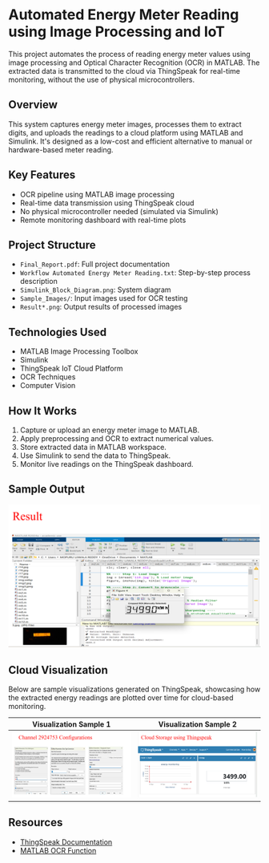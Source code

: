 # Automated Energy Meter Reading using Image Processing and IoT

This project automates the process of reading energy meter values using image processing and Optical Character Recognition (OCR) in MATLAB. The extracted data is transmitted to the cloud via ThingSpeak for real-time monitoring, without the use of physical microcontrollers.

##  Overview

This system captures energy meter images, processes them to extract digits, and uploads the readings to a cloud platform using MATLAB and Simulink. It's designed as a low-cost and efficient alternative to manual or hardware-based meter reading.

##  Key Features

- OCR pipeline using MATLAB image processing
- Real-time data transmission using ThingSpeak cloud
- No physical microcontroller needed (simulated via Simulink)
- Remote monitoring dashboard with real-time plots

##  Project Structure

- `Final_Report.pdf`: Full project documentation  
- `Workflow Automated Energy Meter Reading.txt`: Step-by-step process description  
- `Simulink_Block_Diagram.png`: System diagram  
- `Sample_Images/`: Input images used for OCR testing  
- `Result*.png`: Output results of processed images  

##  Technologies Used

- MATLAB Image Processing Toolbox  
- Simulink  
- ThingSpeak IoT Cloud Platform  
- OCR Techniques  
- Computer Vision  

##  How It Works

1. Capture or upload an energy meter image to MATLAB.
2. Apply preprocessing and OCR to extract numerical values.
3. Store extracted data in MATLAB workspace.
4. Use Simulink to send the data to ThingSpeak.
5. Monitor live readings on the ThingSpeak dashboard.

##  Sample Output

![Result Sample](Result1.png)

##  Cloud Visualization

Below are sample visualizations generated on ThingSpeak, showcasing how the extracted energy readings are plotted over time for cloud-based monitoring.

| Visualization Sample 1 | Visualization Sample 2 |
|------------------------|------------------------|
| ![Result 2](Channel_Configurations.png) | ![Result 3](Cloud_Storage_Using_Thingspeak.png) |

##  Resources

- [ThingSpeak Documentation](https://thingspeak.com/docs)
- [MATLAB OCR Function](https://www.mathworks.com/help/vision/ref/ocr.html)
